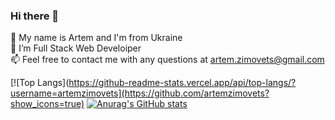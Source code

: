 ### Hi there 👋



💬  My name is Artem and I'm from Ukraine <br />
👯  I’m Full Stack Web Develoiper <br />
📫  Feel free to contact me with any questions at artem.zimovets@gmail.com  <br />

[![Top Langs](https://github-readme-stats.vercel.app/api/top-langs/?username=artemzimovets](https://github.com/artemzimovets?show_icons=true)
[![Anurag's GitHub stats](https://github-readme-stats.vercel.app/api?username=artemzimovets&show_icons=true&theme=radical)](https://github.com/artemzimovets)

